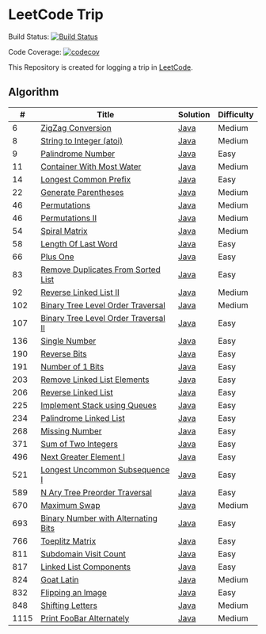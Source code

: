 # LeetCode Trip

Build Status: [![Build Status](https://travis-ci.org/0x12FD16B/leetcode.svg?branch=master)](https://travis-ci.org/0x12FD16B/leetcode)

Code Coverage: [![codecov](https://codecov.io/gh/0x12FD16B/leetcode/branch/master/graph/badge.svg)](https://codecov.io/gh/0x12FD16B/leetcode)

This Repository is created for logging a trip in [LeetCode](https://leetcode.com/).

## Algorithm

 | # | Title |  Solution | Difficulty |
 |---|-------|-----------|------------|
 |6|[ZigZag Conversion](https://leetcode.com/problems/zigzag-conversion/)|[Java](./leetcode-algorithms/src/main/java/cn/davidliu/leetcode/algorithms/zigZagConversion/Solution.java)| Medium |
 |8|[String to Integer (atoi)](https://leetcode.com/problems/string-to-integer-atoi/)|[Java](./leetcode-algorithms/src/main/java/cn/davidliu/leetcode/algorithms/stringToInteger/Solution.java)| Medium |
 |9|[Palindrome Number](https://leetcode.com/problems/palindrome-number/)|[Java](./leetcode-algorithms/src/main/java/cn/davidliu/leetcode/algorithms/palindromeNumber/Solution.java)| Easy |
 |11|[Container With Most Water](https://leetcode.com/problems/container-with-most-water/)|[Java](./leetcode-algorithms/src/main/java/cn/davidliu/leetcode/algorithms/containerWithMostWater/Solution.java)| Medium |
 |14|[Longest Common Prefix](https://leetcode.com/problems/longest-common-prefix/)|[Java](./leetcode-algorithms/src/main/java/cn/davidliu/leetcode/algorithms/longestCommonPrefix/Solution.java)| Easy |
 |22|[Generate Parentheses](https://leetcode.com/problems/generate-parentheses/)|[Java](./leetcode-algorithms/src/main/java/cn/davidliu/leetcode/algorithms/generateParentheses/Solution.java)| Medium |
 |46|[Permutations](https://leetcode-cn.com/problems/permutations/)|[Java](./leetcode-algorithms/src/main/java/cn/davidliu/leetcode/algorithms/permutations/Solution.java)| Medium |
 |46|[Permutations II](https://leetcode-cn.com/problems/permutations-ii/)|[Java](./leetcode-algorithms/src/main/java/cn/davidliu/leetcode/algorithms/permutationsII/Solution.java)| Medium |
 |54|[Spiral Matrix](https://leetcode.com/problems/spiral-matrix/)|[Java](./leetcode-algorithms/src/main/java/cn/davidliu/leetcode/algorithms/spiralMatrix/Solution.java)| Medium |
 |58|[Length Of Last Word](https://leetcode.com/problems/length-of-last-word/)|[Java](./leetcode-algorithms/src/main/java/cn/davidliu/leetcode/algorithms/lengthOfLastWord/Solution.java)| Easy |
 |66|[Plus One](https://leetcode.com/problems/plus-one/)|[Java](./leetcode-algorithms/src/main/java/cn/davidliu/leetcode/algorithms/plusOne/Solution.java)| Easy |
 |83|[Remove Duplicates From Sorted List](https://leetcode.com/problems/remove-duplicates-from-sorted-list/)|[Java](./leetcode-algorithms/src/main/java/cn/davidliu/leetcode/algorithms/removeDuplicatesFromSortedList/Solution.java)|Easy|
 |92|[Reverse Linked List II](https://leetcode.com/problems/reverse-linked-list-ii/)|[Java](./leetcode-algorithms/src/main/java/cn/davidliu/leetcode/algorithms/reverseLinkedListII/Solution.java)|Medium|
 |102|[Binary Tree Level Order Traversal](https://leetcode.com/problems/binary-tree-level-order-traversal/)|[Java](./leetcode-algorithms/src/main/java/cn/davidliu/leetcode/algorithms/binaryTreeLevelOrderTraversal/Solution.java)|Medium|
 |107|[Binary Tree Level Order Traversal II](https://leetcode.com/problems/binary-tree-level-order-traversal-ii/)|[Java](./leetcode-algorithms/src/main/java/cn/davidliu/leetcode/algorithms/binaryTreeLevelOrderTraversalII/Solution.java)|Easy|
 |136|[Single Number](https://leetcode.com/problems/single-number/)|[Java](./leetcode-algorithms/src/main/java/cn/davidliu/leetcode/algorithms/singleNumber/Solution.java)| Easy |
 |190|[Reverse Bits](https://leetcode.com/problems/reverse-bits/)|[Java](./leetcode-algorithms/src/main/java/cn/davidliu/leetcode/algorithms/reverseBits/Solution.java)| Easy |
 |191|[Number of 1 Bits](https://leetcode.com/problems/number-of-1-bits/)|[Java](./leetcode-algorithms/src/main/java/cn/davidliu/leetcode/algorithms/numberOf1Bits/Solution.java)| Easy |
 |203|[Remove Linked List Elements](https://leetcode.com/problems/remove-linked-list-elements/)|[Java](./leetcode-algorithms/src/main/java/cn/davidliu/leetcode/algorithms/removeLinkedListElements/Solution.java)| Easy |
 |206|[Reverse Linked List](https://leetcode.com/problems/reverse-linked-list/)|[Java](./leetcode-algorithms/src/main/java/cn/davidliu/leetcode/algorithms/reverseLinkedList/Solution.java)| Easy |
 |225|[Implement Stack using Queues](https://leetcode.com/problems/implement-stack-using-queues/)|[Java](./leetcode-algorithms/src/main/java/cn/davidliu/leetcode/algorithms/implementStackUsingQueues/MyStack.java)| Easy |
 |234|[Palindrome Linked List](https://leetcode.com/problems/palindrome-linked-list/)|[Java](./leetcode-algorithms/src/main/java/cn/davidliu/leetcode/algorithms/palindromeLinkedList/Solution.java)| Easy |
 |268|[Missing Number](https://leetcode.com/problems/missing-number/)|[Java](./leetcode-algorithms/src/main/java/cn/davidliu/leetcode/algorithms/missingNumber/Solution.java)| Easy |
 |371|[Sum of Two Integers](https://leetcode.com/problems/sum-of-two-integers/)|[Java](./leetcode-algorithms/src/main/java/cn/davidliu/leetcode/algorithms/sumOfTwoIntegers/Solution.java)| Easy |
 |496|[Next Greater Element I](https://leetcode.com/problems/next-greater-element-i/)|[Java](./leetcode-algorithms/src/main/java/cn/davidliu/leetcode/algorithms/nextGreaterElementI/Solution.java)| Easy |
 |521|[Longest Uncommon Subsequence I](https://leetcode.com/problems/longest-uncommon-subsequence-i/)|[Java](./leetcode-algorithms/src/main/java/cn/davidliu/leetcode/algorithms/longestUncommonSubsequenceI/Solution.java)| Easy |
 |589|[N Ary Tree Preorder Traversal](https://leetcode.com/problems/n-ary-tree-preorder-traversal/)|[Java](./leetcode-algorithms/src/main/java/cn/davidliu/leetcode/algorithms/nAryTreePreorderTraversal/Solution.java)|Easy|
 |670|[Maximum Swap](https://leetcode.com/problems/maximum-swap/)|[Java](./leetcode-algorithms/src/main/java/cn/davidliu/leetcode/algorithms/maximumSwap/Solution.java)| Medium |
 |693|[Binary Number with Alternating Bits](https://leetcode.com/problems/binary-number-with-alternating-bits/)|[Java](./leetcode-algorithms/src/main/java/cn/davidliu/leetcode/algorithms/binaryNumberWithAlternatingBits/Solution.java) | Easy |
 |766|[Toeplitz Matrix](https://leetcode.com/problems/toeplitz-matrix/)|[Java](./leetcode-algorithms/src/main/java/cn/davidliu/leetcode/algorithms/toeplitzMatrix/Solution.java) | Easy |
 |811|[Subdomain Visit Count](https://leetcode.com/problems/subdomain-visit-count/)|[Java](./leetcode-algorithms/src/main/java/cn/davidliu/leetcode/algorithms/subdomainVisitCount/Solution.java)| Easy |
 |817|[Linked List Components](https://leetcode.com/problems/linked-list-components/)|[Java](./leetcode-algorithms/src/main/java/cn/davidliu/leetcode/algorithms/linkedListComponents/Solution.java)| Easy |
 |824|[Goat Latin](https://leetcode.com/problems/goat-latin/)|[Java](./leetcode-algorithms/src/main/java/cn/davidliu/leetcode/algorithms/goatLatin/Solution.java)|Medium|
 |832|[Flipping an Image](https://leetcode.com/problems/flipping-an-image/)|[Java](./leetcode-algorithms/src/main/java/cn/davidliu/leetcode/algorithms/flippingAnImage/Solution.java) | Easy |
 |848|[Shifting Letters](https://leetcode.com/problems/shifting-letters/)|[Java](./leetcode-algorithms/src/main/java/cn/davidliu/leetcode/algorithms/shiftingLetters/Solution.java) | Medium |
 |1115|[Print FooBar Alternately](https://leetcode.com/problems/print-foobar-alternately/)|[Java](./leetcode-algorithms/src/main/java/cn/davidliu/leetcode/algorithms/printFoobarAlternately/FooBar.java) | Medium |